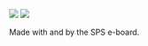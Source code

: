 <img src="%base_url%/assets/catbug.png" class="catbug-1" />
<img src="%base_url%/assets/catbug@2x.png" class="catbug-2" />

Made with <i class="fa fa-heart" style="color:#FF4136"></i> and <i class="fa fa-coffee" style="color:#EFEFEF"></i> by the SPS e-board.
